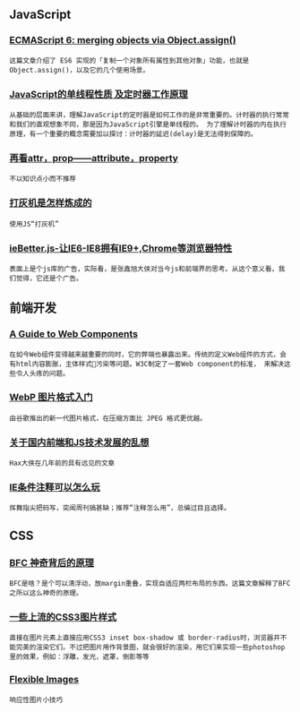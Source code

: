 
## JavaScript

### [ECMAScript 6: merging objects via Object.assign()](http://www.2ality.com/2014/01/object-assign.html)

    这篇文章介绍了 ES6 实现的「复制一个对象所有属性到其他对象」功能，也就是 Object.assign()，以及它的几个使用场景。

### [JavaScript的单线程性质 及定时器工作原理](http://itaofe.info/%E5%8D%95%E7%BA%BF%E7%A8%8B%E4%B8%8E%E5%AE%9A%E6%97%B6%E5%99%A8settimeout/)

    从基础的层面来讲，理解JavaScript的定时器是如何工作的是非常重要的。计时器的执行常常和我们的直观想象不同，那是因为JavaScript引擎是单线程的。 为了理解计时器的内在执行原理，有一个重要的概念需要加以探讨：计时器的延迟(delay)是无法得到保障的。

### [再看attr，prop——attribute，property](http://itaofe.info/%E5%86%8D%E7%9C%8Battribute%E5%92%8Cproperty/)

    不以知识点小而不推荐

### [打灰机是怎样炼成的](http://www.w3cfuns.com/article-1293-1.html)

    使用JS“打灰机”

### [ieBetter.js-让IE6-IE8拥有IE9+,Chrome等浏览器特性](http://www.zhangxinxu.com/wordpress/2013/12/iebetter-js-make-ie6-ie8-like-modern-browser-ie9-chrome/)

    表面上是个js库的广告，实际看，是张鑫旭大侠对当今js和前端界的思考。从这个意义看，我们觉得，它还是个广告。

## 前端开发

### [A Guide to Web Components](http://css-tricks.com/modular-future-web-components/)

    在如今Web组件变得越来越重要的同时，它的弊端也暴露出来。传统的定义Web组件的方式，会有html内容膨胀，主体样式污染等问题。W3C制定了一套Web component的标准， 来解决这些令人头疼的问题。

### [WebP 图片格式入门](http://blog.teamtreehouse.com/getting-started-webp-image-format)

    由谷歌推出的新一代图片格式，在压缩方面比 JPEG 格式更优越。

### [关于国内前端和JS技术发展的乱想](http://hax.iteye.com/blog/1128269)

    Hax大侠在几年前的具有远见的文章

### [IE条件注释可以怎么玩](http://www.w3cfuns.com/article-1290-1.html)

    挥舞指尖把码写，突闻周刊搞甚缺；推荐“注释怎么用”，总编过目且选择。

## CSS

### [BFC 神奇背后的原理](http://blog.melonhuang.gitpress.org/~docs/css/1formattingContext.md)

    BFC是啥？是个可以清浮动，放margin重叠，实现自适应两栏布局的东西。这篇文章解释了BFC之所以这么神奇的原理。

### [一些上流的CSS3图片样式](http://www.qianduan.net/css3-image-styles.html)

    直接在图片元素上直接应用CSS3 inset box-shadow 或 border-radius时，浏览器并不能完美的渲染它们。不过把图片用作背景图，就会很好的渲染，用它们来实现一些photoshop里的效果，例如：浮雕，发光，遮罩，倒影等等

### [Flexible Images](http://www.w3cplus.com/css/flexible-images.html)

    响应性图片小技巧
